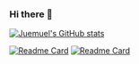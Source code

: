 ### Hi there 👋

[![Juemuel's GitHub stats](https://github-readme-stats.vercel.app/api?username=juemuel&count_private=true&hide=contribs,prs)](https://github.com/juemuel/juemuel)
<!--
- hide=contribs,prs，等可以隐藏某些统计数
- count_private=true，可以统计私人提交数
-->


[![Readme Card](https://github-readme-stats.vercel.app/api/pin/?username=juemuel&repo=juemuel&show_owner)](https://github.com/juemuel/juemuel)
[![Readme Card](https://github-readme-stats.vercel.app/api/pin/?username=juemuel&repo=Kob-of-Game&show_owner)](https://github.com/juemuel/Kob-of-Game)


<!--
**juemuel/juemuel** is a ✨ _special_ ✨ repository because its `README.md` (this file) appears on your GitHub profile.

Here are some ideas to get you started:

- 🔭 I’m currently working on ...
- 🌱 I’m currently learning ...
- 👯 I’m looking to collaborate on ...
- 🤔 I’m looking for help with ...
- 💬 Ask me about ...
- 📫 How to reach me: ...
- 😄 Pronouns: ...
- ⚡ Fun fact: ...
-->
